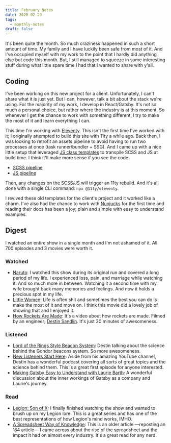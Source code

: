 ```yaml
---
title: February Notes
date: 2020-02-29
tags:
  - monthly-notes
draft: false
---
```


It's been quite the month. So much craziness happened in such a short amount of time. My family and I have luckily been safe from most of it. And I've occupied myself with my work to the point that I hardly did anything else but code this month. But, I still managed to squeeze in some interesting stuff during what little spare time I had that I wanted to share with y'all.

## Coding
I've been working on this new project for a client. Unfortunately, I can't share what it is just yet. But I can, however, talk a bit about the stack we're using. For the majority of my work, I develop in React/Gatsby. It's not so much a personal choice, but rather where the industry is at this moment. So whenever I get the chance to work with something different, I try to make the most of it and learn everything I can.

This time I'm working with [Eleventy](https://www.11ty.dev). This isn't the first time I've worked with it; I originally attempted to build this site with 11ty a while ago. Back then, I was looking to retrofit an assets pipeline to avoid having to run two processes at once (task runner/bundler + SSG). And I came up with a nice little setup that leveraged [JS class templates](https://www.11ty.dev/docs/languages/javascript/) to transpile SCSS and JS at build time. I think it'll make more sense if you see the code:

- [SCSS pipeline](https://github.com/fourjuaneight/static-templates/blob/master/templates/11ty/styles.11ty.js)
- [JS pipeline](https://github.com/fourjuaneight/static-templates/blob/master/templates/11ty/scripts.11ty.js)

Then, any changes on the SCSS/JS will trigger an 11ty rebuild. And it's all done with a single CLI command: `npx @11ty/eleventy`.

I revived these old templates for the client's project and it worked like a charm. I've also had the chance to work with [Nunjucks](https://mozilla.github.io/nunjucks/) for the first time and reading their docs has been a joy; plain and simple with easy to understand examples.

## Digest
I watched an entire show in a single month and I'm not ashamed of it. All 700 episodes and 3 movies were worth it.

### Watched
- [Naruto](https://www.crunchyroll.com/naruto): I watched this show during its original run and covered a long period of my life. I experienced loss, pain, and marriage while watching it. And so much more in between. Watching it a second time with my wife brought back many memories and feelings. And now it holds a precious spot in my life.
- [Little Women](https://letterboxd.com/film/little-women-2019/): Life is often shit and sometimes the best you can do is make the most of it and move on. I think this movie did a lovely job of showing that and I enjoyed it.
- [How Rockets Are Made](https://youtu.be/o0fG_lnVhHw): It's a video about how rockets are made. Filmed by an engineer; [Destin Sandlin](https://www.youtube.com/user/destinws2). It's just 30 minutes of awesomeness.

### Listened
- [Lord of the Rings Style Beacon System](https://www.nodumbquestions.fm/listen/2020/1/31/076-lord-of-the-rings-style-beacon-systems): Destin talking about the science behind the Gondor beacons system. So more awesomeness.
- [New Listeners Start Here](https://www.nodumbquestions.fm/listen/2020/2/13/077-new-listeners-start-here): Aside from his amazing YouTube channel, Destin has a wonderful podcast covering all sorts of great topics and the science behind them. This is a great first episode for anyone interested.
- [Making Gatsby Easy to Understand with Laurie Barth](https://www.software-engineering-unlocked.com/episode-11-staff-engineer-gatsby/): A wonderful discussion about the inner workings of Gatsby as a company and Laurie's journey.

### Read
- [Legion: Son of X](https://www.marvel.com/comics/collection/66037/legion_son_of_x_vol_1_-_prodigal_trade_paperback): I finally finished watching the show and wanted to brush up on my Legion lore. This is a great series and has one of the best representations of how Legion's mind works, IMHO.
- [A Spreadsheet Way of Knowledge](https://www.wired.com/2014/10/a-spreadsheet-way-of-knowledge/): This is an older article —reposting an '84 article— I came across about the rise of the spreadsheet and the impact it had on almost every industry. It's a great read for any nerd.